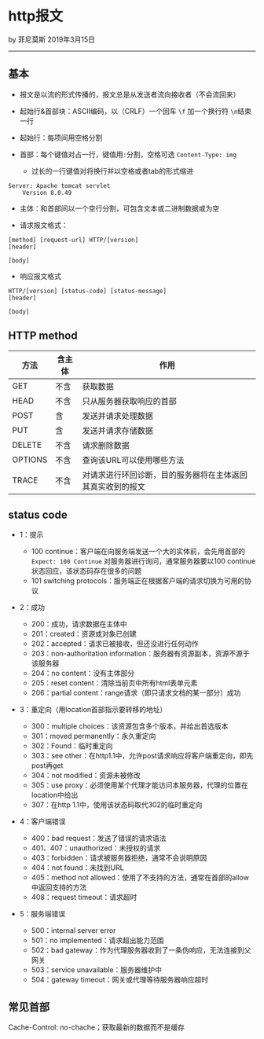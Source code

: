 

# http报文

by 菲尼莫斯 2019年3月15日

---

## 基本

* 报文是以流的形式传播的，报文总是从发送者流向接收者（不会流回来）

* 起始行&首部块：ASCII编码，以（CRLF）一个回车 `\f` 加一个换行符 `\n`结束一行

* 起始行：每项间用空格分割

* 首部：每个键值对占一行，键值用`:`分割，空格可选 `Content-Type: img`
    * 过长的一行键值对将换行并以空格或者tab的形式缩进
```
Server: Apache tomcat servlet
    Version 8.0.49
```

* 主体：和首部间以一个空行分割，可包含文本或二进制数据或为空

* 请求报文格式：

```
[method] [request-url] HTTP/[version]
[header]

[body]
```

* 响应报文格式

```
HTTP/[version] [status-code] [status-message]
[header]

[body]
```

## HTTP method

|方法   |含主体    |作用                     |
| --    | --      | --                      |
|GET    |不含     |获取数据                  |
|HEAD   |不含     |只从服务器获取响应的首部    |
|POST   |含       |发送并请求处理数据         |
|PUT    |含       |发送并请求存储数据         |
|DELETE |不含     |请求删除数据               |
|OPTIONS|不含     |查询该URL可以使用哪些方法   |
|TRACE  |不含     |对请求进行环回诊断，目的服务器将在主体返回其真实收到的报文|

## status code

* 1：提示
    * 100 continue：客户端在向服务端发送一个大的实体前，会先用首部的 `Expect: 100 Continue` 对服务器进行询问，通常服务器要以100 continue状态回应，该状态码存在很多的问题
    * 101 switching protocols：服务端正在根据客户端的请求切换为可用的协议

* 2：成功
    * 200：成功，请求数据在主体中
    * 201：created：资源或对象已创建
    * 202：accepted：请求已被接收，但还没进行任何动作
    * 203：non-authoritation information：服务器有资源副本，资源不源于该服务器
    * 204：no content：没有主体部分
    * 205：reset content：清除当前页中所有html表单元素
    * 206：partial content：range请求（即只请求文档的某一部分）成功

* 3：重定向（用location首部指示要转移的地址）
    * 300：multiple choices：该资源包含多个版本，并给出首选版本
    * 301：moved permanently：永久重定向
    * 302：Found：临时重定向
    * 303：see other：在http1.1中，允许post请求响应将客户端重定向，即先post再get
    * 304：not modified：资源未被修改
    * 305：use proxy：必须使用某个代理才能访问本服务器，代理的位置在location中给出
    * 307：在http 1.1中，使用该状态码取代302的临时重定向

* 4：客户端错误
    * 400：bad request：发送了错误的请求语法
    * 401、407：unauthorized：未授权的请求
    * 403：forbidden：请求被服务器拒绝，通常不会说明原因
    * 404：not found：未找到URL
    * 405：method not allowed：使用了不支持的方法，通常在首部的allow中返回支持的方法
    * 408：request timeout：请求超时

* 5：服务端错误
    * 500：internal server error
    * 501：no implemented：请求超出能力范围
    * 502：bad gateway：作为代理服务器收到了一条伪响应，无法连接到父网关
    * 503：service unavailable：服务器维护中
    * 504：gateway timeout：网关或代理等待服务器响应超时

## 常见首部

Cache-Control: no-chache；获取最新的数据而不是缓存


